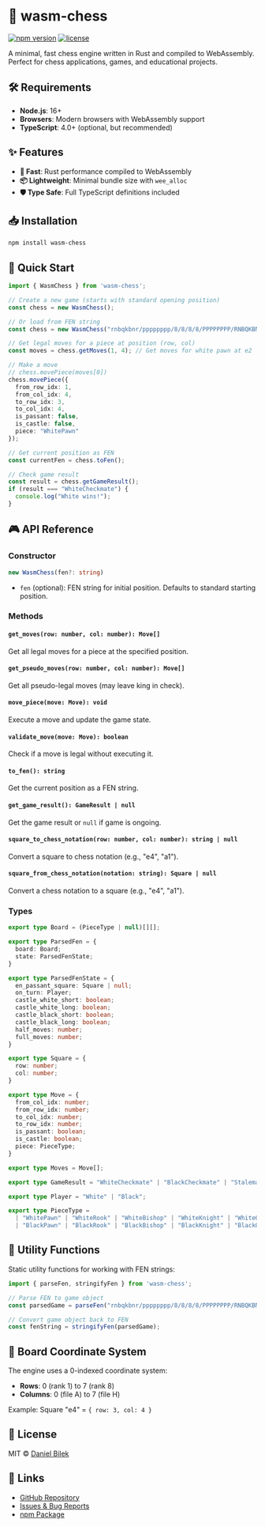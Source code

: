 # 🏁 wasm-chess

[![npm version](https://img.shields.io/npm/v/tiny-chess-wasm.svg)](https://www.npmjs.com/package/tiny-chess-wasm)
[![license](https://img.shields.io/npm/l/tiny-chess-wasm.svg)](https://github.com/danielbilek/tiny-chess/blob/main/LICENSE.md)

A minimal, fast chess engine written in Rust and compiled to WebAssembly. Perfect for chess applications, games, and educational projects.

## 🛠️ Requirements

- **Node.js**: 16+ 
- **Browsers**: Modern browsers with WebAssembly support
- **TypeScript**: 4.0+ (optional, but recommended)


## ✨ Features

- **🚀 Fast**: Rust performance compiled to WebAssembly
- **📦 Lightweight**: Minimal bundle size with `wee_alloc`
- **🛡️ Type Safe**: Full TypeScript definitions included

## 📥 Installation

```bash
npm install wasm-chess
```

## 🚀 Quick Start

```typescript
import { WasmChess } from 'wasm-chess';

// Create a new game (starts with standard opening position)
const chess = new WasmChess();

// Or load from FEN string
const chess = new WasmChess("rnbqkbnr/pppppppp/8/8/8/8/PPPPPPPP/RNBQKBNR w KQkq - 0 1");

// Get legal moves for a piece at position (row, col)
const moves = chess.getMoves(1, 4); // Get moves for white pawn at e2

// Make a move
// chess.movePiece(moves[0])
chess.movePiece({
  from_row_idx: 1,
  from_col_idx: 4,
  to_row_idx: 3,
  to_col_idx: 4,
  is_passant: false,
  is_castle: false,
  piece: "WhitePawn"
});

// Get current position as FEN
const currentFen = chess.toFen();

// Check game result
const result = chess.getGameResult();
if (result === "WhiteCheckmate") {
  console.log("White wins!");
}
```

## 🎮 API Reference

### Constructor

```typescript
new WasmChess(fen?: string)
```
- `fen` (optional): FEN string for initial position. Defaults to standard starting position.

### Methods

#### `get_moves(row: number, col: number): Move[]`
Get all legal moves for a piece at the specified position.

#### `get_pseudo_moves(row: number, col: number): Move[]`
Get all pseudo-legal moves (may leave king in check).

#### `move_piece(move: Move): void`
Execute a move and update the game state.

#### `validate_move(move: Move): boolean`
Check if a move is legal without executing it.

#### `to_fen(): string`
Get the current position as a FEN string.

#### `get_game_result(): GameResult | null`
Get the game result or `null` if game is ongoing.

#### `square_to_chess_notation(row: number, col: number): string | null`
Convert a square to chess notation (e.g., "e4", "a1").

#### `square_from_chess_notation(notation: string): Square | null`
Convert a chess notation to a square (e.g., "e4", "a1").

### Types

```typescript
export type Board = (PieceType | null)[][];

export type ParsedFen = {
  board: Board;
  state: ParsedFenState;
}

export type ParsedFenState = {
  en_passant_square: Square | null;
  on_turn: Player;
  castle_white_short: boolean;
  castle_white_long: boolean;
  castle_black_short: boolean;
  castle_black_long: boolean;
  half_moves: number;
  full_moves: number;
}

export type Square = {
  row: number;
  col: number;
}

export type Move = {
  from_col_idx: number;
  from_row_idx: number;
  to_col_idx: number;
  to_row_idx: number;
  is_passant: boolean;
  is_castle: boolean;
  piece: PieceType;
}

export type Moves = Move[];

export type GameResult = "WhiteCheckmate" | "BlackCheckmate" | "Stalemate" | "InsufficientMaterial" | "FiftyMoveRule" | "ThreefoldRepetition" | null;

export type Player = "White" | "Black";

export type PieceType = 
  | "WhitePawn" | "WhiteRook" | "WhiteBishop" | "WhiteKnight" | "WhiteQueen" | "WhiteKing"
  | "BlackPawn" | "BlackRook" | "BlackBishop" | "BlackKnight" | "BlackQueen" | "BlackKing";
```

## 🔧 Utility Functions

Static utility functions for working with FEN strings:

```typescript
import { parseFen, stringifyFen } from 'wasm-chess';

// Parse FEN to game object
const parsedGame = parseFen("rnbqkbnr/pppppppp/8/8/8/8/PPPPPPPP/RNBQKBNR w KQkq - 0 1");

// Convert game object back to FEN
const fenString = stringifyFen(parsedGame);
```

## 🎨 Board Coordinate System

The engine uses a 0-indexed coordinate system:
- **Rows**: 0 (rank 1) to 7 (rank 8)
- **Columns**: 0 (file A) to 7 (file H)

Example: Square "e4" = `{ row: 3, col: 4 }`

## 📄 License

MIT © [Daniel Bilek](https://github.com/dvenomb98)

## 🔗 Links

- [GitHub Repository](https://github.com/dvenomb98/tiny-chess)
- [Issues & Bug Reports](https://github.com/dvenomb98/tiny-chess/issues)
- [npm Package](https://www.npmjs.com/package/wasm-chess)
